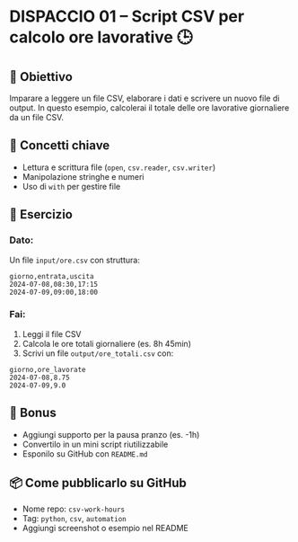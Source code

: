 # DISPACCIO 01 – Script CSV per calcolo ore lavorative 🕒

## 🎯 Obiettivo
Imparare a leggere un file CSV, elaborare i dati e scrivere un nuovo file di output. In questo esempio, calcolerai il totale delle ore lavorative giornaliere da un file CSV.

## 📘 Concetti chiave
- Lettura e scrittura file (`open`, `csv.reader`, `csv.writer`)
- Manipolazione stringhe e numeri
- Uso di `with` per gestire file

## 🧪 Esercizio
### Dato:
Un file `input/ore.csv` con struttura:

```
giorno,entrata,uscita
2024-07-08,08:30,17:15
2024-07-09,09:00,18:00
```

### Fai:
1. Leggi il file CSV
2. Calcola le ore totali giornaliere (es. 8h 45min)
3. Scrivi un file `output/ore_totali.csv` con:

```
giorno,ore_lavorate
2024-07-08,8.75
2024-07-09,9.0
```

## 🎁 Bonus
- Aggiungi supporto per la pausa pranzo (es. -1h)
- Convertilo in un mini script riutilizzabile
- Esponilo su GitHub con `README.md`

## 📦 Come pubblicarlo su GitHub
- Nome repo: `csv-work-hours`
- Tag: `python`, `csv`, `automation`
- Aggiungi screenshot o esempio nel README